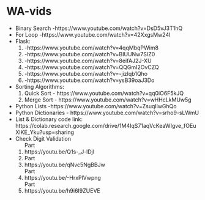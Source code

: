 # WA-vids
<ul>
<li>Binary Search -https://www.youtube.com/watch?v=DsD5vJ3T1hQ</li>
<li>For Loop      -https://www.youtube.com/watch?v=42XxgsMw24I</li>
<li>Flask:<ol> <li>-https://www.youtube.com/watch?v=4qqMbqPWim8</li>
                <li>-https://www.youtube.com/watch?v=BIUUNw7SIZ0</li>
                <li>-https://www.youtube.com/watch?v=8eifAJ2J-XU</li>
                <li>-https://www.youtube.com/watch?v=QQGmI2OvCZQ</li>
                <li>-https://www.youtube.com/watch?v=-jizIqb1Qho</li>
                <li>-https://www.youtube.com/watch?v=ysB39oaJ3Do</li>
          </ol></li>
  
<li>Sorting Algorithms: <ol><li>Quick Sort - https://www.youtube.com/watch?v=qq0iO6F5kJQ</li>
                            <li>Merge Sort - https://www.youtube.com/watch?v=wHHcLkMUw5g</li>
</ol>
<li>Python Lists   -https://www.youtube.com/watch?v=ZsuqIlwGhQo</li>
<li>Python Dictionaries - https://www.youtube.com/watch?v=srho9-sLWmU</li>
<li>List & Dictionary code link: https://colab.research.google.com/drive/1M4IqS71aqVcKeaWIgve_fOEuXIKE_Yku?usp=sharing</li>

<li>Check Digit Validation<ol>
  Part <li>https://youtu.be/Q1s-_J-lDjI<li>
  Part <li>https://youtu.be/qNvc5NgBBJw</li>
  Part <li>https://youtu.be/-HrxPlVwpng</li>
  Part <li>https://youtu.be/h9i6I9ZUEVE</li>
</ol></li>
</ul>
